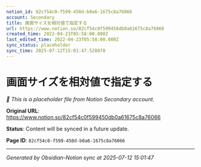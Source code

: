 ```yaml
---
notion_id: 82cf54c0-f599-450d-b0a6-1675c8a76066
account: Secondary
title: 画面サイズを相対値で指定する
url: https://www.notion.so/82cf54c0f599450db0a61675c8a76066
created_time: 2022-04-23T05:58:00.000Z
last_edited_time: 2022-04-23T05:58:00.000Z
sync_status: placeholder
sync_time: 2025-07-12T15:01:47.528070
---
```


# 画面サイズを相対値で指定する

*🔄 This is a placeholder file from Notion Secondary account.*

**Original URL**: https://www.notion.so/82cf54c0f599450db0a61675c8a76066

**Status**: Content will be synced in a future update.

**Page ID**: `82cf54c0-f599-450d-b0a6-1675c8a76066`

---

*Generated by Obsidian-Notion sync at 2025-07-12 15:01:47*
